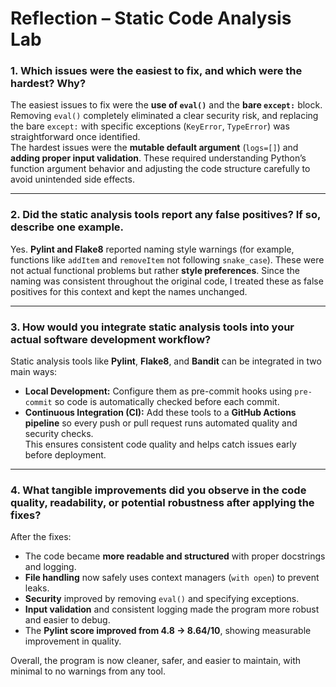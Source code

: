 # Reflection – Static Code Analysis Lab

### 1. Which issues were the easiest to fix, and which were the hardest? Why?
The easiest issues to fix were the **use of `eval()`** and the **bare `except:`** block. Removing `eval()` completely eliminated a clear security risk, and replacing the bare `except:` with specific exceptions (`KeyError`, `TypeError`) was straightforward once identified.  
The hardest issues were the **mutable default argument** (`logs=[]`) and **adding proper input validation**. These required understanding Python’s function argument behavior and adjusting the code structure carefully to avoid unintended side effects.

---

### 2. Did the static analysis tools report any false positives? If so, describe one example.
Yes. **Pylint and Flake8** reported naming style warnings (for example, functions like `addItem` and `removeItem` not following `snake_case`). These were not actual functional problems but rather **style preferences**. Since the naming was consistent throughout the original code, I treated these as false positives for this context and kept the names unchanged.

---

### 3. How would you integrate static analysis tools into your actual software development workflow?  
Static analysis tools like **Pylint**, **Flake8**, and **Bandit** can be integrated in two main ways:
- **Local Development:** Configure them as pre-commit hooks using `pre-commit` so code is automatically checked before each commit.  
- **Continuous Integration (CI):** Add these tools to a **GitHub Actions pipeline** so every push or pull request runs automated quality and security checks.  
This ensures consistent code quality and helps catch issues early before deployment.

---

### 4. What tangible improvements did you observe in the code quality, readability, or potential robustness after applying the fixes?  
After the fixes:
- The code became **more readable and structured** with proper docstrings and logging.  
- **File handling** now safely uses context managers (`with open`) to prevent leaks.  
- **Security** improved by removing `eval()` and specifying exceptions.  
- **Input validation** and consistent logging made the program more robust and easier to debug.  
- The **Pylint score improved from 4.8 → 8.64/10**, showing measurable improvement in quality.

Overall, the program is now cleaner, safer, and easier to maintain, with minimal to no warnings from any tool.
